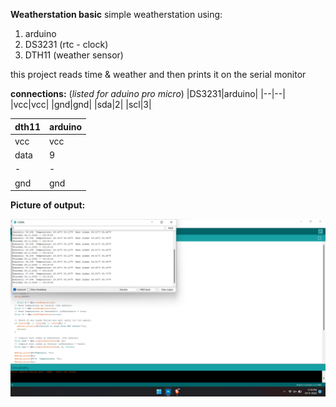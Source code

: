 **Weatherstation basic**
simple weatherstation using:
1. arduino
2. DS3231 (rtc - clock)
3. DTH11  (weather sensor)

this project reads time & weather and then prints it on the serial monitor

**connections:**
(*listed for aduino pro micro*)
|DS3231|arduino|
|--|--|
|vcc|vcc|
|gnd|gnd|
|sda|2|
|scl|3|

|dth11|arduino|
|--|--|
|vcc|vcc|
|data|9|
|-|-|
|gnd|gnd|

**Picture of output:**

![picture](/pic.png)